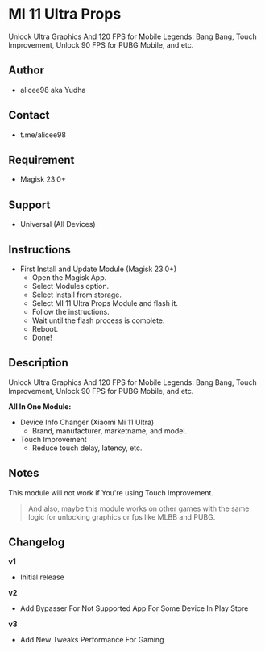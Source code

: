 # MI 11 Ultra Props
Unlock Ultra Graphics And 120 FPS for Mobile Legends: Bang Bang, Touch Improvement, Unlock 90 FPS for PUBG Mobile, and etc. 

## Author
* alicee98 aka Yudha

## Contact
* t.me/alicee98

## Requirement
* Magisk 23.0+

## Support
* Universal (All Devices)

## Instructions
* First Install and Update Module (Magisk 23.0+)
   * Open the Magisk App.
   * Select Modules option.
   * Select Install from storage.
   * Select MI 11 Ultra Props Module and flash it.
   * Follow the instructions.
   * Wait until the flash process is complete.
   * Reboot.
   * Done!

## Description
Unlock Ultra Graphics And 120 FPS for Mobile Legends: Bang Bang, Touch Improvement, Unlock 90 FPS for PUBG Mobile, and etc.

**All In One Module:**
* Device Info Changer (Xiaomi Mi 11 Ultra)
   * Brand, manufacturer, marketname, and model.
* Touch Improvement
   * Reduce touch delay, latency, etc.

## Notes
This module will not work if You're using Touch Improvement.

> And also, maybe this module works on other games with the same logic for unlocking graphics or fps like MLBB and PUBG.


## Changelog
**v1**
* Initial release

**v2**
* Add Bypasser For Not Supported App For Some Device In Play Store

**v3**
* Add New Tweaks Performance For Gaming
